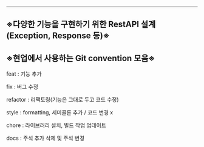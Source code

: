 
<hr>
<h2>
  ※다양한 기능을 구현하기 위한 RestAPI 설계(Exception, Response 등)※
</h2>
</hr>


<h2>
  ※현업에서 사용하는 Git convention 모음※
</h2>

feat : 기능 추가

fix : 버그 수정

refactor : 리팩토링(기능은 그대로 두고 코드 수정)

style : formatting, 세미콜론 추가 / 코드 변경 x

chore : 라이브러리 설치, 빌드 작업 업데이트 

docs : 주석 추가 삭제 및 주석 변경


